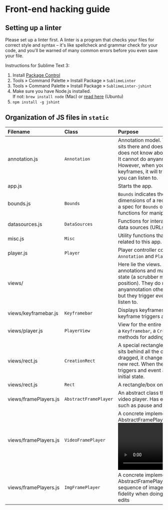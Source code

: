 Front-end hacking guide
=======================

Setting up a linter
-------------------

Please set up a linter first. A linter is a program that checks your files for correct style and syntax – it's like spellcheck and grammar check for your code, and you'll be warned of many common errors before you even save your file.

Instructions for Sublime Text 3:

 1. Install [Package Control](https://packagecontrol.io/installation)
 2. Tools » Command Palette » Install Package » `SublimeLinter`
 3. Tools » Command Palette » Install Package » `SublimeLinter-jshint`
 4. Make sure you have Node.js installed.  
    If not: `brew install node` (Mac) or [read here](https://nodejs.org/en/download/package-manager/#debian-and-ubuntu-based-linux-distributions) (Ubuntu)
 4. `npm install -g jshint`



Organization of JS files in `static`
------------------------------------

| Filename                  | Class                 | Purpose                                                                                                                                                                                                                                             |
| :--------                 | :-----                | :-------                                                                                                                                                                                                                                            |
| annotation.js             | `Annotation`          | Annotation model. This is an object that sits there and does noannotation. It does not know about any of the views. It cannot do anyannotation on its own. However, when you change its keyframes, it will trigger an event that you can listen to. |
| app.js                    |                       | Starts the app.                                                                                                                                                                                                                                     |
| bounds.js                 | `Bounds`              | `Bounds` indicates the position and dimensions of a rectangle. This file has a spec for `Bounds` objects and has functions for manipulating bounds.                                                                                                 |
| datasources.js            | `DataSources`         | Functions for interacting with external data sources (URLs and JSON).                                                                                                                                                                               |
| misc.js                   | `Misc`                | Utility functions that aren't deeply related to this app.                                                                                                                                                                                           |
| player.js                 | `Player`              | Player controller code. Binds together `Annotation` and `PlayerView`.                                                                                                                                                                               |
| views/                    |                       | Here lie the views. Views show annotations and maintain some internal state (a scrubber maintains its current position). They do not interact with anyannotation other than sub-views, but they trigger events that you can listen to.              |
| views/keyframebar.js      | `Keyframebar`         | Displays keyframes. Clicking a keyframe triggers an event.                                                                                                                                                                                          |
| views/player.js           | `PlayerView`          | View for the entire player. It comes with a `Keyframebar`, a `CreationRect`, and has methods for adding `Rect`s.                                                                                                                                    |
| views/rect.js             | `CreationRect`        | A special rectangle/box that normally sits behind all the other rects. When it is dragged, it changes shape to form a new rect. When the drag is finished, it triggers and event and reverts to its initial state.                                  |
| views/rect.js             | `Rect`                | A rectangle/box on-screen.                                                                                                                                                                                                                          |
| views/framePlayers.js     | `AbstractFramePlayer` | An abstract class that represents a video player. Has events and methods such as pause and play                                                                                                                                                     |
| views/framePlayers.js     | `VideoFramePlayer`    | A concrete implementation of AbstractFramePlayer linking to a <video> object                                                                                                                                                                        |
| views/framePlayers.js     | `ImgFramePlayer`      | A concrete implementation of AbstractFramePlayer linking to a sequence of images. This give more fidelity when doing frame by frame edits                                                                                                           |